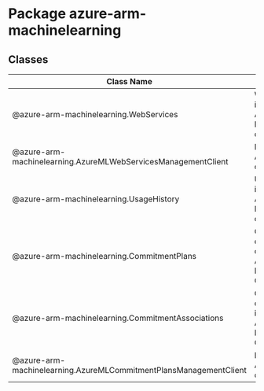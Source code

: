 # Package azure-arm-machinelearning
## Classes
| Class Name | Description |
|---|---|
| @azure-arm-machinelearning.WebServices |WebServices __NOTE__: An instance of this class is automatically created for an instance of the AzureMLWebServicesManagementClient. Initializes a new instance of the WebServices class.|
| @azure-arm-machinelearning.AzureMLWebServicesManagementClient |Initializes a new instance of the AzureMLWebServicesManagementClient class.|
| @azure-arm-machinelearning.UsageHistory |UsageHistory __NOTE__: An instance of this class is automatically created for an instance of the AzureMLCommitmentPlansManagementClient. Initializes a new instance of the UsageHistory class.|
| @azure-arm-machinelearning.CommitmentPlans |CommitmentPlans __NOTE__: An instance of this class is automatically created for an instance of the AzureMLCommitmentPlansManagementClient. Initializes a new instance of the CommitmentPlans class.|
| @azure-arm-machinelearning.CommitmentAssociations |CommitmentAssociations __NOTE__: An instance of this class is automatically created for an instance of the AzureMLCommitmentPlansManagementClient. Initializes a new instance of the CommitmentAssociations class.|
| @azure-arm-machinelearning.AzureMLCommitmentPlansManagementClient |Initializes a new instance of the AzureMLCommitmentPlansManagementClient class.|
